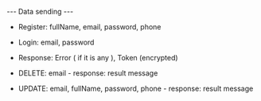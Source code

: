 --- Data sending ---
- Register:
   fullName,
   email,
   password,
   phone
- Login: 
   email,
   password 
- Response: 
   Error ( if it is any ),
   Token (encrypted)
   
- DELETE: email - response: result message
- UPDATE: email, fullName, password, phone - response: result message
